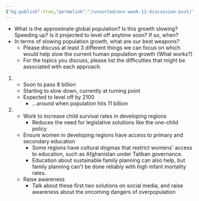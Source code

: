 ```yaml
---
{"dg-publish":true,"permalink":"/unsorted/env-week-11-discussion-post/"}
---
```





-   What is the approximate global population? Is this growth slowing? Speeding up? Is it projected to level off anytime soon? If so, when?
-   In terms of slowing population growth, what are our best weapons?
	-   Please discuss at least 3 different things we can focus on which would help slow the current human population growth (What works?)
	-   For the topics you discuss, please list the difficulties that might be associated with each approach.

1. 
	- Soon to pass 8 billion
	- Starting to slow down, currently at turning point
	- Expected to level off by 2100
		- ...around when population hits 11 billion
2. 
	- Work to increase child survival rates in developing regions
		- Reduces the need for legislative solutions like the one-child policy
	- Ensure women in developing regions have access to primary and secondary education
		- Some regions have cultural dogmas that restrict womens' access to education, such as Afghanistan under Taliban governance.
		- Education about sustainable family planning can also help, but family planning can't be done reliably with high infant mortality rates.
	- Raise awareness
		- Talk about these first two solutions on social media, and raise awareness about the oncoming dangers of overpopulation